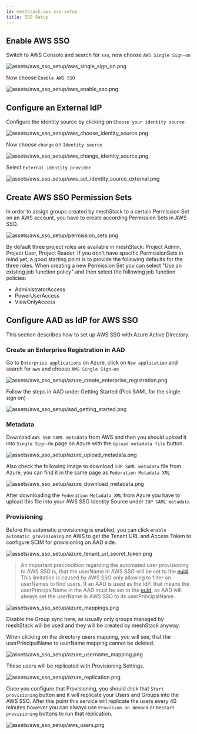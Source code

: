 ```yaml
---
id: meshstack.aws.sso-setup
title: SSO Setup
---
```


## Enable AWS SSO

Switch to AWS Console and search for `sso`, now choose `AWS Single Sign-on`

![assets/aws_sso_setup/aws_single_sign_on.png](assets/aws_sso_setup/aws_single_sign_on.png)

Now choose `Enable AWS SSO`

![assets/aws_sso_setup/aws_enable_sso.png](assets/aws_sso_setup/aws_enable_sso.png)

## Configure an External IdP

Configure the identity source by clicking on `Choose your identity source`

![assets/aws_sso_setup/aws_choose_identity_source.png](assets/aws_sso_setup/aws_choose_identity_source.png)

Now choose `change` on `Identity source`

![assets/aws_sso_setup/aws_change_identity_source.png](assets/aws_sso_setup/aws_change_identity_source.png)

Select `External identity provider`

![assets/aws_sso_setup/aws_set_identity_source_external.png](assets/aws_sso_setup/aws_set_identity_source_external.png)

## Create AWS SSO Permission Sets

In order to assign groups created by meshStack to a certain Permission Set on an AWS account, you have to create according Permission Sets in AWS SSO.

![assets/aws_sso_setup/permission_sets.png](assets/aws_sso_setup/permission_sets.png)

By default three project roles are available in meshStack: Project Admin, Project User, Project Reader. If you don't have
specific PermissionSets in mind yet, a good starting point is to provide the following defaults for the three roles. When creating
a new Permission Set you can select "Use an existing job function policy" and then select the following job function policies:

- AdministratorAccess
- PowerUserAccess
- ViewOnlyAccess

## Configure AAD as IdP for AWS SSO

This section describes how to set up AWS SSO with Azure Active Directory.

### Create an Enterprise Registration in AAD

Go to `Enterprise applications` on Azure, click on `New application` and search for `aws` and choose `AWS Single Sign-on`

![assets/aws_sso_setup/azure_create_enterprise_registration.png](assets/aws_sso_setup/azure_create_enterprise_registration.png)

Follow the steps in AAD under Getting Started (Pick SAML for the single sign on)

![assets/aws_sso_setup/aad_getting_started.png](assets/aws_sso_setup/aad_getting_started.png)

### Metadata

Download `AWS SSO SAML metadata` from AWS and then you should upload it into `Single Sign-On` page on Azure with the `Upload metadata file` button.

![assets/aws_sso_setup/azure_upload_metadata.png](assets/aws_sso_setup/azure_upload_metadata.png)

Also check the following image to download `IdP SAML metadata` file from Azure, you can find it in the same page as `Federation Metadata XML`

![assets/aws_sso_setup/azure_download_metadata.png](assets/aws_sso_setup/azure_download_metadata.png)

After downloading the `Federation Metadata XML` from Azure you have to upload this file into your AWS SSO Identity Source under `IdP SAML metadata`

### Provisioning

Before the automatic provisioning is enabled, you can click `enable automatic provisioning` on AWS to get the Tenant URL and Access Token to configure SCIM for provisioning on AAD side.

![assets/aws_sso_setup/azure_tenant_url_secret_token.png](assets/aws_sso_setup/azure_tenant_url_secret_token.png)

> An important precondition regarding the automated user provisioning to AWS SSO is, that the userName in AWS SSO will be set to the [euid](meshstack.identity-federation.md#externally-provisioned-identities). This limitation is caused by AWS SSO only allowing to filter on userNames to find users. If an AAD is used as the IdP, that means the userPrincipalName in the AAD must be set to the [euid](meshstack.identity-federation.md#externally-provisioned-identities), as AAD will always set the userName in AWS SSO to its userPrincipalName.

![assets/aws_sso_setup/azure_mappings.png](assets/aws_sso_setup/azure_mappings.png)

Disable the Group sync here, as usually only groups managed by meshStack will be used and they will be created by meshStack anyway.

When clicking on the directory users mapping, you will see, that the userPrincipalName to userName mapping cannot be deleted.

![assets/aws_sso_setup/azure_username_mapping.png](assets/aws_sso_setup/azure_username_mapping.png)

These users will be replicated with Provisioning Settings.

![assets/aws_sso_setup/azure_replication.png](assets/aws_sso_setup/azure_replication.png)

Once you configure that Provisioning, you should click that `Start provisioning` button and it will replicate your Users and Groups into the AWS SSO. After this point this service will replicate the users every 40 minutes however you can always use `Provision on demand` or `Restart provisioning` buttons to run that replication.

![assets/aws_sso_setup/aws_users.png](assets/aws_sso_setup/aws_users.png)
